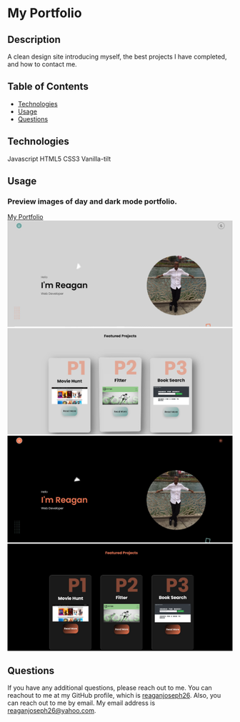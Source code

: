 # My Portfolio

## Description
A clean design site introducing myself, the best projects I have completed, and how to contact me.


## Table of Contents
* [Technologies](#installation)
* [Usage](#usage)
* [Questions](#questions)

## Technologies
Javascript
HTML5
CSS3
Vanilla-tilt

## Usage
### Preview images of day and dark mode portfolio.
[My Portfolio](https://reaganjoseph26.github.io/Portfolio/)
![ScreenShot](./assets/images/dayMode.jpg)
</br>
![ScreenShot](./assets/images/dayMode2.jpg)
</br>
![ScreenShot](./assets/images/darkMode.jpg)
</br>
![ScreenShot](./assets/images/darkMode2.jpg)

## Questions
If you have any additional questions, please reach out to me. 
You can reachout to me at my GitHub profile, which is [reaganjoseph26](https://github.com/reaganjoseph26).
Also, you can reach out to me by email. My email address is reaganjoseph26@yahoo.com. 
  